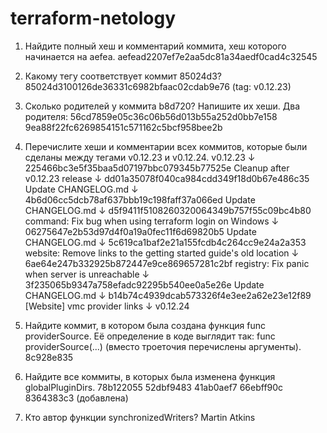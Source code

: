 # terraform-netology

1. Найдите полный хеш и комментарий коммита, хеш которого начинается на aefea.
aefead2207ef7e2aa5dc81a34aedf0cad4c32545

2. Какому тегу соответствует коммит 85024d3?
85024d3100126de36331c6982bfaac02cdab9e76 (tag: v0.12.23)

3. Сколько родителей у коммита b8d720? Напишите их хеши.
Два родителя:
56cd7859e05c36c06b56d013b55a252d0bb7e158
9ea88f22fc6269854151c571162c5bcf958bee2b

4. Перечислите хеши и комментарии всех коммитов, которые были сделаны между тегами v0.12.23 и v0.12.24.
v0.12.23
    ↓
    225466bc3e5f35baa5d07197bbc079345b77525e
    Cleanup after v0.12.23 release
    ↓
    dd01a35078f040ca984cdd349f18d0b67e486c35
    Update CHANGELOG.md
    ↓
    4b6d06cc5dcb78af637bbb19c198faff37a066ed
    Update CHANGELOG.md
    ↓
    d5f9411f5108260320064349b757f55c09bc4b80
    command: Fix bug when using terraform login on Windows
    ↓
    06275647e2b53d97d4f0a19a0fec11f6d69820b5
    Update CHANGELOG.md
    ↓
    5c619ca1baf2e21a155fcdb4c264cc9e24a2a353
    website: Remove links to the getting started guide's old location
    ↓
    6ae64e247b332925b872447e9ce869657281c2bf
    registry: Fix panic when server is unreachable
    ↓
    3f235065b9347a758efadc92295b540ee0a5e26e
    Update CHANGELOG.md
    ↓
    b14b74c4939dcab573326f4e3ee2a62e23e12f89
    [Website] vmc provider links
    ↓
v0.12.24

5. Найдите коммит, в котором была создана функция func providerSource. Её определение в коде выглядит так: func providerSource(...) (вместо троеточия перечислены аргументы).
8c928e835

6. Найдите все коммиты, в которых была изменена функция globalPluginDirs.
78b122055
52dbf9483
41ab0aef7
66ebff90c
8364383c3 (добавлена)

7. Кто автор функции synchronizedWriters?
Martin Atkins

